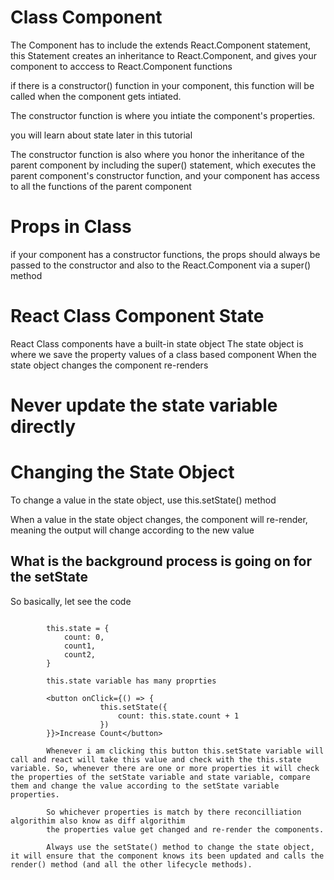 # Class Component


The Component has to include the extends React.Component
statement, this Statement creates an inheritance to React.Component,
and gives your component to acccess to React.Component functions


if there is a constructor() function in your component, this function will be called 
when the component gets intiated.

The constructor function is where you intiate the component's properties.

you will learn about state later in this tutorial

The constructor function is also where you honor the inheritance of the parent component by
including the super() statement, which executes the parent component's constructor function,
and your component has access to all the functions of the parent component


# Props in Class 

if your component  has a constructor functions, the props should always be passed to the constructor 
and also to the React.Component via a super() method 

# React Class Component State

React Class components have a built-in state object
The state object is where we save the property values of a class based component
When the state object changes the component re-renders

# Never update the state variable directly

# Changing the State Object

To change a value in the state object, use this.setState() method

When a value in the state object changes, the component will re-render, meaning the output will change 
according to the new value

## What is the background process is going on for the setState

So basically, let see the code

```
 
        this.state = {
            count: 0,
            count1,
            count2,
        }

        this.state variable has many proprties

        <button onClick={() => {
                    this.setState({
                        count: this.state.count + 1
                    })
        }}>Increase Count</button>

        Whenever i am clicking this button this.setState variable will call and react will take this value and check with the this.state variable. So, whenever there are one or more properties it will check the properties of the setState variable and state variable, compare them and change the value according to the setState variable properties.

        So whichever properties is match by there reconcilliation algorithim also know as diff algorithim
        the properties value get changed and re-render the components.

        Always use the setState() method to change the state object, it will ensure that the component knows its been updated and calls the render() method (and all the other lifecycle methods).

```